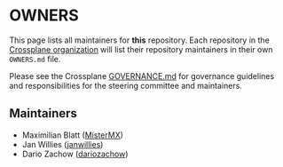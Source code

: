 # OWNERS

This page lists all maintainers for **this** repository. Each repository in the [Crossplane
organization](https://github.com/crossplane/) will list their repository maintainers in their own
`OWNERS.md` file.

Please see the Crossplane
[GOVERNANCE.md](https://github.com/crossplane/crossplane/blob/master/GOVERNANCE.md) for governance
guidelines and responsibilities for the steering committee and maintainers.

## Maintainers

* Maximilian Blatt ([MisterMX](https://github.com/MisterMX))
* Jan Willies ([janwillies](https://github.com/janwillies))
* Dario Zachow ([dariozachow](https://github.com/dariozachow))
